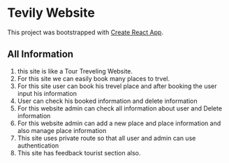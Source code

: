 # Tevily Website

This project was bootstrapped with [Create React App](https://tourism-website-tevily-joymajumder-26.netlify.app).
## All Information
1. this site is like a Tour Treveling Website.
2. For this site we can easily book many places to trvel.
3. For this site user can book his trevel place and after booking the user input his information
4. User can check his booked information and delete information
5. For this website admin can check all information about user and Delete information
6. For this website admin can add a new place and place information and also manage place information 
7. This site uses private route so that all user and admin can use authentication
8. This site has feedback tourist section also.

